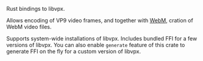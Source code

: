 Rust bindings to libvpx.

Allows encoding of VP9 video frames, and together with [WebM](https://lib.rs/webm-native), cration of WebM video files.

Supports system-wide installations of libvpx. Includes bundled FFI for a few versions of libvpx. You can also enable `generate` feature of this crate to generate FFI on the fly for a custom version of libvpx.
